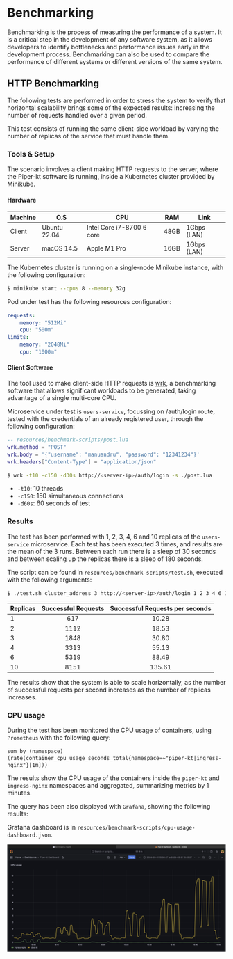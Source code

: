# Benchmarking

Benchmarking is the process of measuring the performance of a system.
It is a critical step in the development of any software system, as it allows developers to identify bottlenecks and performance issues early in the development process.
Benchmarking can also be used to compare the performance of different systems or different versions of the same system.

## HTTP Benchmarking

The following tests are performed in order to stress the system to verify that horizontal scalability brings some of the expected results: increasing the number of requests handled over a given period.

This test consists of running the same client-side workload by varying the number of replicas of the service that must handle them.

### Tools & Setup

The scenario involves a client making HTTP requests to the server, where the Piper-kt software is running, inside a Kubernetes cluster provided by Minikube.

#### Hardware

| Machine | O.S          | CPU                       | RAM  | Link        |
| ------- | ------------ | ------------------------- | ---- | ----------- |
| Client  | Ubuntu 22.04 | Intel Core i7-8700 6 core | 48GB | 1Gbps (LAN) |
| Server  | macOS 14.5   | Apple M1 Pro              | 16GB | 1Gbps (LAN) |

The Kubernetes cluster is running on a single-node Minikube instance, with the following configuration:

```bash
$ minikube start --cpus 8 --memory 32g
```

Pod under test has the following resources configuration:

```yaml
requests:
    memory: "512Mi"
    cpu: "500m"
limits:
    memory: "2048Mi"
    cpu: "1000m"
```

#### Client Software

The tool used to make client-side HTTP requests is [wrk](https://github.com/wg/wrk), a benchmarking software that allows significant workloads to be generated, taking advantage of a single multi-core CPU.

Microservice under test is `users-service`, focussing on /auth/login route, tested with the credentials of an already registered user, through the following configuration:

```lua
-- resources/benchmark-scripts/post.lua
wrk.method = "POST"
wrk.body = '{"username": "manuandru", "password": "12341234"}'
wrk.headers["Content-Type"] = "application/json"
```

```bash
$ wrk -t10 -c150 -d30s http://<server-ip>/auth/login -s ./post.lua
```

- `-t10`: 10 threads
- `-c150`: 150 simultaneous connections
- `-d60s`: 60 seconds of test

### Results

The test has been performed with 1, 2, 3, 4, 6 and 10 replicas of the `users-service` microservice.
Each test has been executed 3 times, and results are the mean of the 3 runs.
Between each run there is a sleep of 30 seconds and between scaling up the replicas there is a sleep of 180 seconds.

The script can be found in `resources/benchmark-scripts/test.sh`, executed with the following arguments:

```bash
$ ./test.sh cluster_address 3 http://<server-ip>/auth/login 1 2 3 4 6 10
```

| Replicas | Successful Requests | Successful Requests per seconds |
|----------|:-------------------:|:-------------------------------:|
| 1        |         617         |              10.28              |
| 2        |        1112         |              18.53              |
| 3        |        1848         |              30.80              |
| 4        |        3313         |              55.13              |
| 6        |        5319         |              88.49              |
| 10       |        8151         |             135.61              |

The results show that the system is able to scale horizontally, as the number of successful requests per second increases as the number of replicas increases.

### CPU usage

During the test has been monitored the CPU usage of containers, using `Prometheus` with the following query:

```promql
sum by (namespace) (rate(container_cpu_usage_seconds_total{namespace=~"piper-kt|ingress-nginx"}[1m]))
```

The results show the CPU usage of the containers inside the `piper-kt` and `ingress-nginx` namespaces and aggregated, summarizing metrics by 1 minutes.

The query has been also displayed with `Grafana`, showing the following results:

Grafana dashboard is in `resources/benchmark-scripts/cpu-usage-dashboard.json`.

![CPU Usage](./img/cpu-usage.png)
